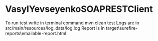 # VasylYevseyenkoSOAPRESTClient
To run test write in terminal command 
mvn clean test
Logs are in src/main/resources/log_data/log.log
Report is in target\surefire-reports\emailable-report.html
